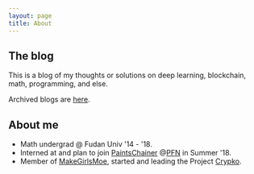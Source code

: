 ```yaml
---
layout: page
title: About
---
```


## The blog

This is a blog of my thoughts or solutions on deep learning, blockchain, math, programming, and else.

Archived blogs are [here](https://hanezu.github.io/menu/archive.html).

## About me

- Math undergrad @ Fudan Univ '14 \- '18. 
- Interned at and plan to join [PaintsChainer](http://paintschainer.preferred.tech/index_en.html) @[PFN](https://www.preferred-networks.jp/) in Summer '18.
- Member of [MakeGirlsMoe](https://make.girls.moe/), started and leading the Project [Crypko](https://crypko.ai).

